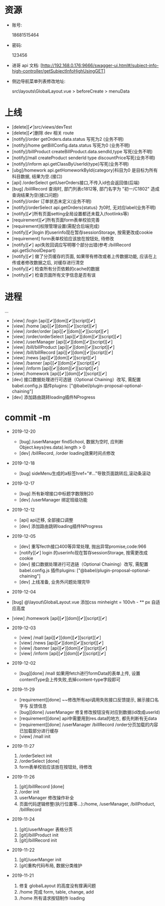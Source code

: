 
# 资源
- 账号:

  18681515464

- 密码:

  123456

- 进哥 api 文档:
  [http://192.168.0.176:9666/swagger-ui.html#/subject-info-high-controller/getSubjectInfoHighUsingGET]

- 侧边导航菜单列表修改地址:

  src\layouts\GlobalLayout.vue > beforeCreate > menuData
  
# 上线

- [delete][✔]src/views/devTest
- [delete][✔]删除 dev 相关 route
- [notify]/order getOrders.data.status 写死为2 (业务不明)
- [notify]/home getBillConfig.data.status 写死为0 (业务不明)
- [notify]/billProduct createBillProduct.data.sendId,type 写死(业务不明)
- [notify]/mall createProduct senderId type discountPrice写死(业务不明)
- [notify]/inform  api.getClassByUserId{type}写死(业务不明)
- [ubg]/homework  api.getHomeworkById{category}科目为0 是目标为所有科目数据, 结果为空.(接口)
- [api] /orderSelect getUserOrders接口,不传入id也会返回值(后端)
- [bug] /biillRecord 查询时, 部门列表c1812等, 部门名字为 "初一/C1802" 造成查询结果为空(接口问题)
- [notify]/order 订单状态未定义(业务不明)
- [notify]/orderSelect  api.getOrders{status} 为0时, 无对应label(业务不明)
- [notify][✔]所有页面setting全局设置都还未载入(footlinks等)
- [requirement][✔]所有页面form表单校验完善
- [requirement]权限管理设置(需配合后端完成)
- [notify][✔]login 的userinfo现在暂存sessionStorage, 按需更改成cookie
- [requirement] form表单校验应该放在按钮处, 待修改
- [notify][✔] api失败回调应写明哪个部分出错(参考:/billRecord api.getSchoolDepart)
- [notify][✔] 做了分页缓存的页面, 如果带有修改或者上传数据功能, 应该在上传或者修改数据之后, 对缓存进行清空
- [notify][✔] 检查所有分页依赖的cache的数据
- [notify][✔] 检查页面所有文字信息是否有误

# 进程
  ...
  - [view] /login [api][✔][dom][✔][script][✔]
  - [view] /home [api][✔][dom][✔][script][✔]
  - [view] /order/order [api][✔][dom][✔][script][✔]
  - [view] /order/orderSelect [api][✔][dom][✔][script][✔]
  - [view] /userManager [api][✔][dom][✔][script][✔]
  - [view] /bill/billProduct [api][✔][dom][✔][script][✔]
  - [view] /bill/billRecord [api][✔][dom][✔][script][✔]
  - [view] /news [api][✔][dom][✔][script][✔]
  - [view] /banner [api][✔][dom][✔][script][✔]
  - [view] /inform [api][✔][dom][✔][script][✔]
  - [view] /homework [api][✔][dom][✔][script][✔] 
  - [dev] 接口数据处理进行可选链（Optional Chaining）改写, 需配置babel.config.js 插件plugins: ["@babel/plugin-proposal-optional-chaining"]
  - [dev] 添加路由跳转loading插件NProgress

# commit -m
- 2019-12-20 
  - [bug] /userManager findSchool, 数据为空时, 应判断Object.keys(res.data).length > 0
  - [dev] /billRecord, /order loading效果时间点修改
- 2019-12-18 
  - [bug] sideMenu生成的a标签href="#..."导致页面跳转后,滚动条滚动
- 2019-12-17 
  - [bug] 所有新增接口中标题字数限制20
  - [dev] /userManager 绑定班级功能
  
- 2019-12-12 
  - [api] api迁移, 全部接口调整
  - [dev] 添加路由跳转loading插件NProgress

- 2019-12-05 
  - [dev] 重写fecth接口400等异常处理, 抛出异常promise,code:966
  - [notify][✔] login 的userinfo现在暂存sessionStorage, 按需更改成cookie
  - [dev] 接口数据处理进行可选链（Optional Chaining）改写, 需配置babel.config.js 插件plugins: ["@babel/plugin-proposal-optional-chaining"]
  - [dev] 上线准备, 业务外问题处理完毕
  
- 2019-12-04 

 - [bug] @\layout\GlobalLayout.vue  添加css minheight = 100vh - ** px 自适应高度
 - [view] /homework [api][✔][dom][✔][script][✔] 

- 2019-12-03

  - [view] /mall [api][✔][dom][✔][script][✔]
  - [view] /news [api][✔][dom][✔][script][✔]
  - [view] /banner [api][✔][dom][✔][script][✔]
  - [view] /inform [api][✔][dom][✔][script][✔]

- 2019-12-02 

  - [bug][done] /mall 如果用fetch进行formData的表单上传, 设置contentType会上传失败,去掉content-type字段即可

- 2019-11-29 

  - [requirement][done] ~~修改所有api调用失败接口反馈提示, 展示接口名字与 反馈信息
  - [bug][done] /userManager 修复修改按钮没有对应到数据(id改成userId)
  - [requirement][done] api中需要用到res.data的地方, 都先判断有无data
  - [requirement][done] /userManager /billRecord /order分页加载的内容已加载部分进行缓存
  - [view] /mall init

- 2019-11-27

  1. /orderSelect init
  2. /orderSelect [done]
  3. form表单校验应该放在按钮处, 待修改

- 2019-11-26 

  1. [git]/billRecord [done]
  2. /order init
  3. userManager 修改操作补全
  4. 页面代码逻辑修整(执行位置等...):/home, /userManager, /billProduct, /billRecord

- 2019-11-24 

  1. [git]/userMnager 表格分页 
  2. [git]/billProduct init
  3. [git]/billRecord init

- 2019-11-22 
  1. [git]/userManger init
  2. [git]重构代码布局, 数据分类维护

- 2019-11-21 

  1. 修复 globalLayout 的高度没有撑满问题
  2. /home 完成 form, table, change, add
  3. /home 所有请求按钮制作 loading
